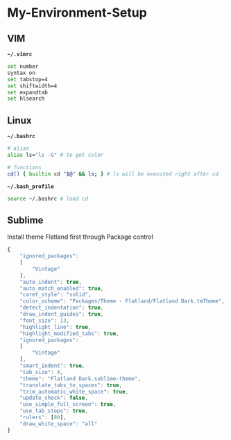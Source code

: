 # My-Environment-Setup

## VIM

**`~/.vimrc`**

```bash
set number
syntax on
set tabstop=4
set shiftwidth=4
set expandtab
set hlsearch
```

## Linux

**`~/.bashrc`**

```bash
# alias
alias ls="ls -G" # to get color

# functions
cd() { builtin cd "$@" && ls; } # ls will be executed right after cd
```

**`~/.bash_profile`**

```bash
source ~/.bashrc # load cd
```

## Sublime

Install theme Flatland first through Package control

```javascript
{
    "ignored_packages":
    [
        "Vintage"
    ],
    "auto_indent": true,
    "auto_match_enabled": true,
    "caret_style": "solid",
    "color_scheme": "Packages/Theme - Flatland/Flatland Dark.tmTheme",
    "detect_indentation": true,
    "draw_indent_guides": true,
    "font_size": 13,
    "highlight_line": true,
    "highlight_modified_tabs": true,
    "ignored_packages":
    [
        "Vintage"
    ],
    "smart_indent": true,
    "tab_size": 4,
    "theme": "Flatland Dark.sublime-theme",
    "translate_tabs_to_spaces": true,
    "trim_automatic_white_space": true,
    "update_check": false,
    "use_simple_full_screen": true,
    "use_tab_stops": true,
    "rulers": [80],
    "draw_white_space": "all"
}
```

